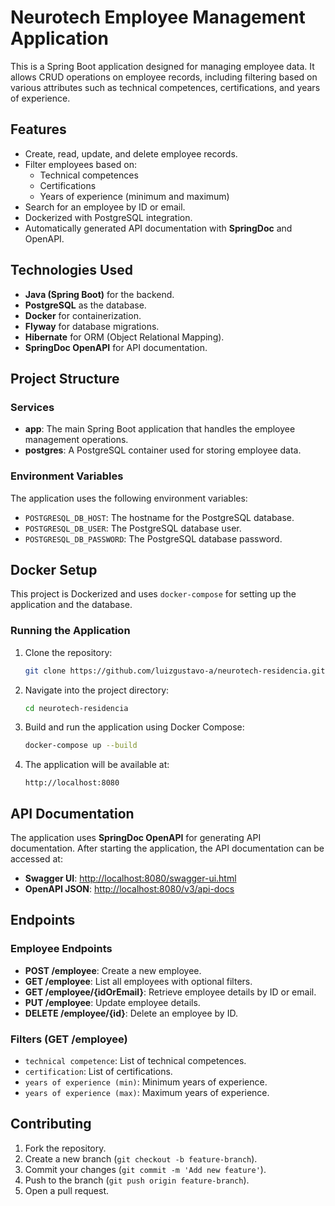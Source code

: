 # Neurotech Employee Management Application

This is a Spring Boot application designed for managing employee data. It allows CRUD operations on employee records, including filtering based on various attributes such as technical competences, certifications, and years of experience.

## Features

- Create, read, update, and delete employee records.
- Filter employees based on:
  - Technical competences
  - Certifications
  - Years of experience (minimum and maximum)
- Search for an employee by ID or email.
- Dockerized with PostgreSQL integration.
- Automatically generated API documentation with **SpringDoc** and OpenAPI.

## Technologies Used

- **Java (Spring Boot)** for the backend.
- **PostgreSQL** as the database.
- **Docker** for containerization.
- **Flyway** for database migrations.
- **Hibernate** for ORM (Object Relational Mapping).
- **SpringDoc OpenAPI** for API documentation.

## Project Structure

### Services

- **app**: The main Spring Boot application that handles the employee management operations.
- **postgres**: A PostgreSQL container used for storing employee data.

### Environment Variables

The application uses the following environment variables:

- `POSTGRESQL_DB_HOST`: The hostname for the PostgreSQL database.
- `POSTGRESQL_DB_USER`: The PostgreSQL database user.
- `POSTGRESQL_DB_PASSWORD`: The PostgreSQL database password.

## Docker Setup

This project is Dockerized and uses `docker-compose` for setting up the application and the database.

### Running the Application

1. Clone the repository:
   ```bash
   git clone https://github.com/luizgustavo-a/neurotech-residencia.git
   ```

2. Navigate into the project directory:
   ```bash
   cd neurotech-residencia
   ```

3. Build and run the application using Docker Compose:
   ```bash
   docker-compose up --build
   ```

4. The application will be available at:
   ```
   http://localhost:8080
   ```

## API Documentation

The application uses **SpringDoc OpenAPI** for generating API documentation. After starting the application, the API documentation can be accessed at:

- **Swagger UI**: [http://localhost:8080/swagger-ui.html](http://localhost:8080/swagger-ui.html)
- **OpenAPI JSON**: [http://localhost:8080/v3/api-docs](http://localhost:8080/v3/api-docs)

## Endpoints

### Employee Endpoints

- **POST /employee**: Create a new employee.
- **GET /employee**: List all employees with optional filters.
- **GET /employee/{idOrEmail}**: Retrieve employee details by ID or email.
- **PUT /employee**: Update employee details.
- **DELETE /employee/{id}**: Delete an employee by ID.

### Filters (GET /employee)
- `technical competence`: List of technical competences.
- `certification`: List of certifications.
- `years of experience (min)`: Minimum years of experience.
- `years of experience (max)`: Maximum years of experience.

## Contributing

1. Fork the repository.
2. Create a new branch (`git checkout -b feature-branch`).
3. Commit your changes (`git commit -m 'Add new feature'`).
4. Push to the branch (`git push origin feature-branch`).
5. Open a pull request.
